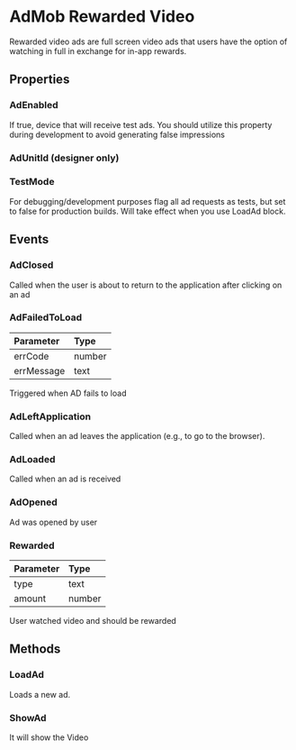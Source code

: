 # AdMob Rewarded Video

Rewarded video ads are full screen video ads that users have the option of watching in full in exchange for in-app rewards.

## Properties

### AdEnabled

If true, device that will receive test ads. You should utilize this property during development to avoid generating false impressions

### AdUnitId \(designer only\)

### TestMode

For debugging/development purposes flag all ad requests as tests, but set to false for production builds. Will take effect when you use LoadAd block.

## Events

### AdClosed

Called when the user is about to return to the application after clicking on an ad

### AdFailedToLoad

| Parameter | Type |
| :--- | :--- |
| errCode | number |
| errMessage | text |

Triggered when AD fails to load

### AdLeftApplication

Called when an ad leaves the application \(e.g., to go to the browser\).

### AdLoaded

Called when an ad is received

### AdOpened

Ad was opened by user

### Rewarded

| Parameter | Type |
| :--- | :--- |
| type | text |
| amount | number |

User watched video and should be rewarded

## Methods

### LoadAd

Loads a new ad.

### ShowAd

It will show the Video

